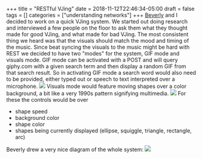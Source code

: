 +++
title = "RESTful VJing"
date = 2018-11-12T22:46:34-05:00
draft = false
tags = []
categories = ["understanding networks"]
+++
[Beverly](https://itp.beverlychou.com/) and I decided to work on a quick VJing system. We started out doing research and interviewed a few people on the floor to ask them what they thought made for good VJing, and what made for bad VJing. The most consistent thing we heard was that the visuals should match the mood and timing of the music. Since beat syncing the visuals to the music might be hard with REST we decided to have two "modes" for the system, GIF mode and visuals mode. GIF mode can be activated with a POST and will query giphy.com with a given search term and then display a random GIF from that search result. So in activating GIF mode a search word would also need to be provided, either typed out or speech to text interpreted over a microphone.
![](/images/UnderNet/restful.jpg)
Visuals mode would feature moving shapes over a color background, a bit like a very 1990s pattern signifying multimedia.
![](https://cdn.dribbble.com/users/258978/screenshots/4632896/90_s-dribbble.png)
For these the controls would be over

* shape speed
* background color
* shape color
* shapes being currently displayed (ellipse, squiggle, triangle, rectangle, arc)

Beverly drew a very nice diagram of the whole system:
![](https://itp.beverlychou.com/assets/und-networks/REST-system-diagram-for-VJ.jpg)
